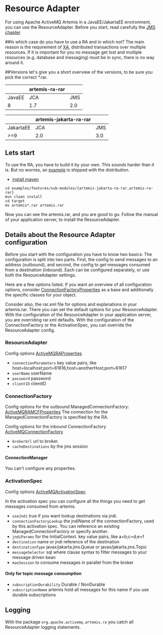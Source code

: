 # Resource Adapter

For using Apache ActiveMQ Artemis in a JavaEE/JakartaEE environment, you can use the ResourceAdapter. Before you 
start, read carefully the [JMS chapter](using-jms.md) 

##In which case do you have to use a RA and in which not?
The main reason is the requirement of 
[XA](https://jakarta.ee/specifications/transactions/2.0/jakarta-transactions-spec-2.0.html), distributed 
transactions over multiple resources. If it is important for you no message get lost and multiple resources (e.g. 
database and messaging) must be in sync, there is no way around it.

##Versions
let's give you a short overview of the versions, to be sure you pick the correct *.rar.

|        | artemis-ra-rar  |     |
| ------ | --------------- | --- |
| JavaEE | JCA             | JMS |
| 8      | 1.7             | 2.0 |

| | artemis-jakarta-ra-rar |     |
| --------- | ------------ | --- |
| JakartaEE | JCA          | JMS |
| \>=9      | 2.0          | 3.0 | 

## Lets start
To use the RA, you have to build it by your own. This sounds harder than it is. But no worries, an 
[example](examples.md) 
is shipped with the distribution.

* [install maven](https://maven.apache.org/install.html)

```shell
cd examples/features/sub-modules/{artemis-jakarta-ra-rar,artemis-ra-rar}
mvn clean install
cd target
mv artemis*.rar artemis.rar
```
Now you can see the artemis.rar, and you are good to go. Follow the manual of your application server, to install the
ResourceAdapter.

## Details about the Resource Adapter configuration

Before you start with the configuration you have to know two basics: The configuration is split into two 
parts. First, the config to send messages to an address (outbound), and second, the config to get messages consumed 
from a destination (inbound). Each can be configured separately, or use both the ResourceAdapter settings.

Here are a few options listed. If you want an overview of all configuration options, consider
[ConnectionFactoryProperties](https://github.com/apache/activemq-artemis/blob/main/artemis-ra/src/main/java/org/apache/activemq/artemis/ra/ConnectionFactoryProperties.java)
as a base and additionally the specific classes for your object.

Consider also, the rar.xml file for options and explanations in your artemis.rar. There you can set the default options
for your ResourceAdapter. With the configuration of the ResourceAdapter in your application server, you are overriding rar.xml
defaults. With the configuration of the ConnectionFactory or the ActivationSpec, you can override the 
ResourceAdapter config.

### ResourceAdapter
Config options 
[ActiveMQRAProperties](https://github.com/apache/activemq-artemis/blob/main/artemis-ra/src/main/java/org/apache/activemq/artemis/ra/ActiveMQRAProperties.java)

- `connectionParameters` key value pairs, like host=localhost;port=61616,host=anotherHost;port=61617
- `userName` userName
- `password` password
- `clientID` clientID

### ConnectionFactory
Config options for the outbound ManagedConnectionFactory:
[ActiveMQRAMCFProperties](https://github.com/apache/activemq-artemis/blob/main/artemis-ra/src/main/java/org/apache/activemq/artemis/ra/ActiveMQRAMCFProperties.java)
The connection for the ManagedConnectionFactory is specified by the RA.

Config options for the inbound ConnectionFactory
[ActiveMQConnectionFactory](https://github.com/apache/activemq-artemis/blob/main/artemis-jms-client/src/main/java/org/apache/activemq/artemis/jms/client/ActiveMQConnectionFactory.java)
- `brokerUrl` url to broker.
- `cacheDestinations` by the jms session
#### ConnectionManager
You can't configure any properties.
### ActivationSpec
Config options 
[ActiveMQActivationSpec](https://github.com/apache/activemq-artemis/blob/main/artemis-ra/src/main/java/org/apache/activemq/artemis/ra/inflow/ActiveMQActivationSpec.java)

In the activation spec you can configure all the things you need to get messages consumed from artemis.
- `useJndi` true if you want lookup destinations via jndi.
- `connectionFactoryLookup` the jndiName of the connectionFactory, used by this activation spec. You can reference 
  an existing ManagedConnectionFactory or specify another.
- `jndiParams` for the InitialContext. key value pairs, like a=b;c=d;e=f
- `destination` name or jndi reference of the destination
- `destinationType` javax/jakarta.jms.Queue or javax/jakarta.jms.Topic
- `messageSelector` sql where clause syntax to filter messages to your message driven bean
- `maxSession` to consume messages in parallel from the broker
#### Only for topic message consumption
- `subscriptionDurability` Durable / NonDurable
- `subscriptionName` artemis hold all messages for this name if you use durable subscriptions 

## Logging
With the package `org.apache.activemq.artemis.ra` you catch all ResourceAdapter logging statements.
